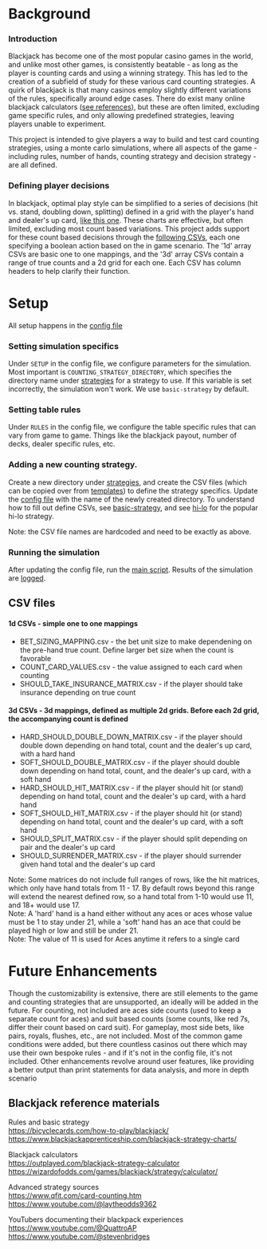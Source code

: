 # Background

### Introduction

Blackjack has become one of the most popular casino games in the world, and unlike most other games, is consistently beatable - as long as the player is counting cards and using a winning strategy. This has led to the creation of a subfield of study for these various card counting strategies. A quirk of blackjack is that many casinos employ slightly different variations of the rules, specifically around edge cases. There do exist many online blackjack calculators ([see references](#blackjack-reference-materials)), but these are often limited, excluding game specific rules, and only allowing predefined strategies, leaving players unable to experiment.  
  
This project is intended to give players a way to build and test card counting strategies, using a monte carlo simulations, where all aspects of the game - including rules, number of hands, counting strategy and decision strategy - are all defined. 

### Defining player decisions

In blackjack, optimal play style can be simplified to a series of decisions (hit vs. stand, doubling down, splitting) defined in a grid with the player's hand and dealer's up card, [like this one](https://www.blackjackapprenticeship.com/blackjack-strategy-charts/). These charts are effective, but often limited, excluding most count based variations. This project adds support for these count based decisions through the [following CSVs](#csv-files), each one specifying a boolean action based on the in game scenario. The '1d' array CSVs are basic one to one mappings, and the '3d' array CSVs contain a range of true counts and a 2d grid for each one. Each CSV has column headers to help clarify their function.

# Setup

All setup happens in the [config file](config/blackjackConfig.ini)

### Setting simulation specifics  

Under `SETUP` in the config file, we configure parameters for the simulation. Most important is `COUNTING_STRATEGY_DIRECTORY`, which specifies the directory name under [strategies](strategies/) for a strategy to use. If this variable is set incorrectly, the simulation won't work. We use `basic-strategy` by default.

### Setting table rules 

Under `RULES` in the config file, we configure the table specific rules that can vary from game to game. Things like the blackjack payout, number of decks, dealer specific rules, etc.

### Adding a new counting strategy.

Create a new directory under [strategies](strategies/), and create the CSV files (which can be copied over from [templates](strategies/templates/)) to define the strategy specifics. Update the [config file](config/blackjackConfig.ini) with the name of the newly created directory. To understand how to fill out define CSVs, see [basic-strategy](strategies/basic-strategy/), and see [hi-lo](strategies/hi-lo/) for the popular hi-lo strategy.

Note: the CSV file names are hardcoded and need to be exactly as above.

### Running the simulation

After updating the config file, run the [main script](python/main.py). Results of the simulation are [logged](/logs). 

## CSV files

#### 1d CSVs - simple one to one mappings

- BET_SIZING_MAPPING.csv - the bet unit size to make dependening on the pre-hand true count. Define larger bet size when the count is favorable
- COUNT_CARD_VALUES.csv - the value assigned to each card when counting
- SHOULD_TAKE_INSURANCE_MATRIX.csv - if the player should take insurance depending on true count

#### 3d CSVs - 3d mappings, defined as multiple 2d grids. Before each 2d grid, the accompanying count is defined 

- HARD_SHOULD_DOUBLE_DOWN_MATRIX.csv - if the player should double down depending on hand total, count and the dealer's up card, with a hard hand
- SOFT_SHOULD_DOUBLE_MATRIX.csv - if the player should double down depending on hand total, count, and the dealer's up card, with a soft hand
- HARD_SHOULD_HIT_MATRIX.csv - if the player should hit (or stand) depending on hand total, count and the dealer's up card, with a hard hand
- SOFT_SHOULD_HIT_MATRIX.csv - if the player should hit (or stand) depending on hand total, count and the dealer's up card, with a soft hand
- SHOULD_SPLIT_MATRIX.csv - if the player should split depending on pair and the dealer's up card
- SHOULD_SURRENDER_MATRIX.csv - if the player should surrender given hand total and the dealer's up card

Note: Some matrices do not include full ranges of rows, like the hit matrices, which only have hand totals from 11 - 17. By default rows beyond this range will extend the nearest defined row, so a hand total from 1-10 would use 11, and 18+ would use 17.   
Note: A 'hard' hand is a hand either without any aces or aces whose value must be 1 to stay under 21, while a 'soft' hand has an ace that could be played high or low and still be under 21.  
Note: The value of 11 is used for Aces anytime it refers to a single card


# Future Enhancements 

Though the customizability is extensive, there are still elements to the game and counting strategies that are unsupported, an ideally will be added in the future. For counting, not included are aces side counts (used to keep a separate count for aces) and suit based counts (some counts, like red 7s, differ their count based on card suit). For gameplay, most side bets, like pairs, royals, flushes, etc., are not included. Most of the common game conditions were added, but there countless casinos out there which may use their own bespoke rules - and if it's not in the config file, it's not included. Other enhancements revolve around user features, like providing a better output than print statements for data analysis, and more in depth scenario    

## Blackjack reference materials

Rules and basic strategy  
https://bicyclecards.com/how-to-play/blackjack/  
https://www.blackjackapprenticeship.com/blackjack-strategy-charts/  

Blackjack calculators  
https://outplayed.com/blackjack-strategy-calculator  
https://wizardofodds.com/games/blackjack/strategy/calculator/  

Advanced strategy sources  
https://www.qfit.com/card-counting.htm  
https://www.youtube.com/@laytheodds9362  

YouTubers documenting their blackpack experiences  
https://www.youtube.com/@QuattroAP  
https://www.youtube.com/@stevenbridges
